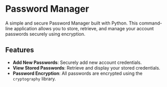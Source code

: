 # Password Manager

A simple and secure Password Manager built with Python. This command-line application allows you to store, retrieve, and manage your account passwords securely using encryption.

## Features

- **Add New Passwords**: Securely add new account credentials.
- **View Stored Passwords**: Retrieve and display your stored credentials.
- **Password Encryption**: All passwords are encrypted using the `cryptography` library.

